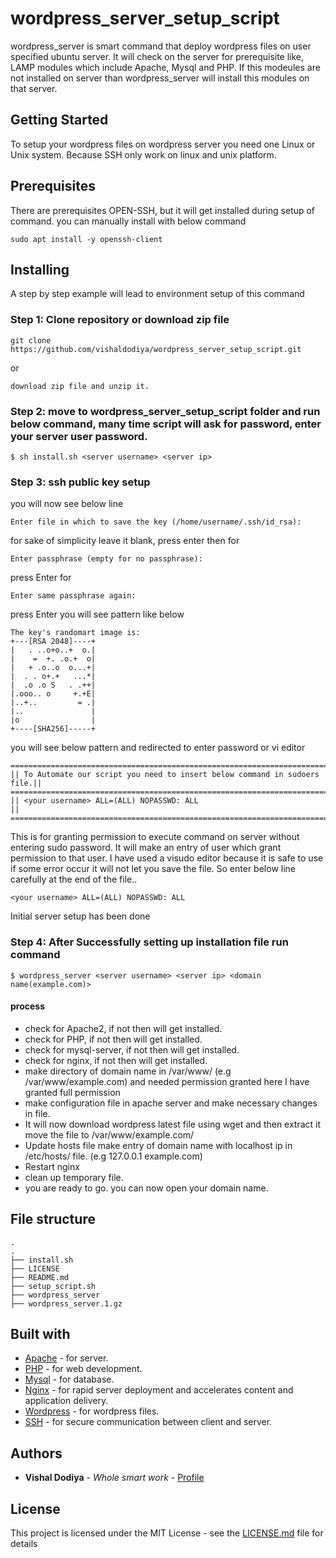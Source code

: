 # wordpress_server_setup_script

wordpress_server is smart command that deploy wordpress files on user specified ubuntu server. It will check on the server for prerequisite like, LAMP modules which include Apache, Mysql and PHP. If this modeules are not installed on server than wordpress_server will install this modules on that server.

## Getting Started

To setup your wordpress files on wordpress server you need one Linux or Unix system. Because SSH only work on linux and unix platform.

## Prerequisites

There are prerequisites OPEN-SSH, but it will get installed during setup of command.
you can manually install with below command
```
sudo apt install -y openssh-client
```

## Installing

A step by step example will lead to environment setup of this command

### Step 1: Clone repository or download zip file

```
git clone https://github.com/vishaldodiya/wordpress_server_setup_script.git
```
or

```
download zip file and unzip it.
```

### Step 2: move to wordpress_server_setup_script folder and run below command, many time script will ask for password, enter your server user password. 

```
$ sh install.sh <server username> <server ip>
```
### Step 3: ssh public key setup


you will now see below line
```
Enter file in which to save the key (/home/username/.ssh/id_rsa): 
```
for sake of simplicity leave it blank, press enter
then for
```
Enter passphrase (empty for no passphrase): 
```
press Enter
for
```
Enter same passphrase again: 
```
press Enter
you will see pattern like below
```
The key's randomart image is:
+---[RSA 2048]----+
|   . ..o+o..+  o.|
|    =  +. .o.+  o|
|   + .o..o  o...+|
|  . . o+.+   ...*|
|  .o .o S   . .++|
|.ooo.. o     +.+E|
|..+..         = .|
|..               |
|o                |
+----[SHA256]-----+
```
you will see below pattern and redirected to enter password or vi editor
```
============================================================================
|| To Automate our script you need to insert below command in sudoers file.||
============================================================================
|| <your username> ALL=(ALL) NOPASSWD: ALL                                ||
============================================================================
```
This is for granting permission to execute command on server without entering sudo password. It will make an entry of user which grant permission to that user. I have used a visudo editor because it is safe to use if some error occur it will not let you save the file. So enter below line carefully at the end of the file..
```
<your username> ALL=(ALL) NOPASSWD: ALL  
```
Initial server setup has been done

### Step 4: After Successfully setting up installation file run command

```
$ wordpress_server <server username> <server ip> <domain name(example.com)>
```
#### process

* check for Apache2, if not then will get installed.
* check for PHP, if not then will get installed.
* check for mysql-server, if not then will get installed.
* check for nginx, if not then will get installed.
* make directory of domain name in /var/www/ (e.g /var/www/example.com) and needed permission granted here I have granted full permission
* make configuration file in apache server and make necessary changes in file.
* It will now download wordpress latest file using wget and then extract it move the file to /var/www/example.com/
* Update hosts file make entry of domain name with localhost ip in /etc/hosts/ file. (e.g 127.0.0.1     example.com)
* Restart nginx
* clean up temporary file.
* you are ready to go. you can now open your domain name.

## File structure

```
.
.
├── install.sh
├── LICENSE
├── README.md
├── setup_script.sh
├── wordpress_server
├── wordpress_server.1.gz
```

## Built with

* [Apache](https://www.apache.org/) - for server.
* [PHP](https://www.php.net/) - for web development.
* [Mysql](http://www.mysql.com/) - for database.
* [Nginx](https://www.nginx.com/) - for rapid server deployment and accelerates content and application delivery.
* [Wordpress](https://wordpress.com/) - for wordpress files.
* [SSH](https://www.ssh.com/) - for secure communication between client and server.

## Authors

* **Vishal Dodiya** - *Whole smart work* - [Profile](https://github.com/vishaldodiya)

## License

This project is licensed under the MIT License - see the [LICENSE.md](https://github.com/vishaldodiya/wordpress_server_setup_script/blob/master/LICENSE) file for details

